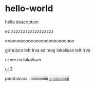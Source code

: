 # hello-world
hello description


ez zzzzzzzzzzzzzzzzzz

ooooooooooooooooooooooooooo



girhubon lett irva
ez meg lokalisan lett irva

uj verzio
lokalisan


uj 3


pandamaci
iiiiiiiiiiiiiiiiiii
jjjjjjjjjjjjjjjjjjj

